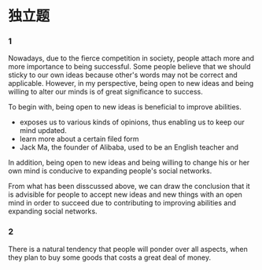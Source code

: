 # 独立题

### 1

Nowadays, due to the fierce competition in society, people attach more and more importance to being successful. Some people believe that we should sticky to our own ideas because other's words may not be correct and applicable. However, in my perspective, being open to new ideas and being willing to alter our minds is of great significance to success.

To begin with, being open to new ideas is beneficial to improve abilities.

- exposes us to various kinds of opinions, thus enabling us to keep our mind updated.
- learn more about a certain filed form
- Jack Ma, the founder of Alibaba, used to be an English teacher and

In addition, being open to new ideas and being willing to change his or her own mind is conducive to expanding people's social networks.

From what has been disscussed above, we can draw the conclusion that it is advisible for people to accept new ideas and new things with an open mind in order to succeed due to contributing to improving abilities and expanding social networks.

### 2

There is a natural tendency that people will ponder over all aspects, when they plan to buy some goods that costs a great deal of money.


